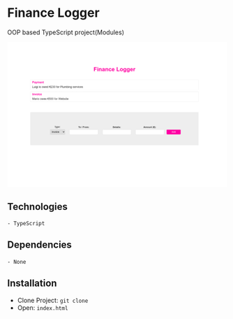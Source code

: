 # Finance Logger

OOP based TypeScript project(Modules)

![finance img](https://github.com/slobodan-rs/projects/blob/master/Finance-Logger-TypeScript/finance-logger.png?raw=true)

## Technologies

    - TypeScript

## Dependencies

    - None

## Installation

- Clone Project:
  `git clone`
- Open:
  `index.html`
